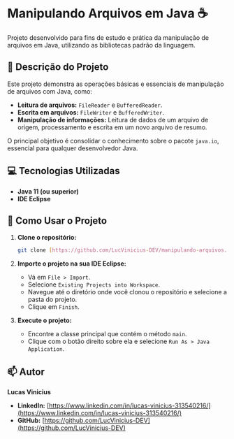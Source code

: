 # Manipulando Arquivos em Java ☕

Projeto desenvolvido para fins de estudo e prática da manipulação de arquivos em Java, utilizando as bibliotecas padrão da linguagem.

## 📝 Descrição do Projeto

Este projeto demonstra as operações básicas e essenciais de manipulação de arquivos com Java, como:

* **Leitura de arquivos:** `FileReader` e `BufferedReader`.
* **Escrita em arquivos:** `FileWriter` e `BufferedWriter`.
* **Manipulação de informações:** Leitura de dados de um arquivo de origem, processamento e escrita em um novo arquivo de resumo.

O principal objetivo é consolidar o conhecimento sobre o pacote `java.io`, essencial para qualquer desenvolvedor Java.

## 💻 Tecnologias Utilizadas

* **Java 11 (ou superior)**
* **IDE Eclipse**

## 🚀 Como Usar o Projeto

1.  **Clone o repositório:**
    ```bash
    git clone [https://github.com/LucVinicius-DEV/manipulando-arquivos.git](https://github.com/LucVinicius-DEV/manipulando-arquivos.git)
    ```

2.  **Importe o projeto na sua IDE Eclipse:**
    * Vá em `File > Import`.
    * Selecione `Existing Projects into Workspace`.
    * Navegue até o diretório onde você clonou o repositório e selecione a pasta do projeto.
    * Clique em `Finish`.

3.  **Execute o projeto:**
    * Encontre a classe principal que contém o método `main`.
    * Clique com o botão direito sobre ela e selecione `Run As > Java Application`.

## 📫 Autor

**Lucas Vinicius**

* **LinkedIn:** [https://www.linkedin.com/in/lucas-vinicius-313540216/](https://www.linkedin.com/in/lucas-vinicius-313540216/)
* **GitHub:** [https://github.com/LucVinicius-DEV](https://github.com/LucVinicius-DEV)
